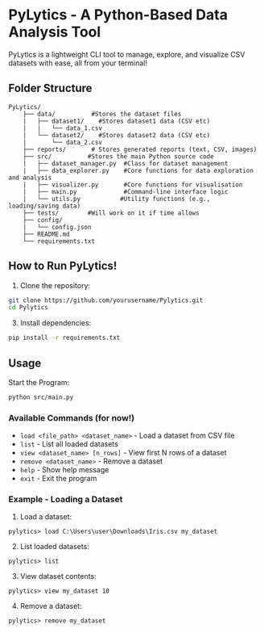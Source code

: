 # PyLytics - A Python-Based Data Analysis Tool

PyLytics is a lightweight CLI tool to manage, explore, and visualize CSV datasets with ease, all from your terminal!


## Folder Structure
```
PyLytics/
    ├── data/          #Stores the dataset files
    |   ├── dataset1/    #Stores dataset1 data (CSV etc)
    |   |   └── data_1.csv
    |   └── dataset2/    #Stores dataset2 data (CSV etc)
    |       └── data_2.csv
    ├── reports/       # Stores generated reports (text, CSV, images)
    ├── src/          #Stores the main Python source code
    |   ├── dataset_manager.py  #Class for dataset management
    |   ├── data_explorer.py    #Core functions for data exploration and analysis
    |   ├── visualizer.py       #Core functions for visualisation
    |   ├── main.py             #Command-line interface logic
    |   └── utils.py           #Utility functions (e.g., loading/saving data)
    ├── tests/        #Will work on it if time allows
    ├── config/     
    |   └── config.json  
    ├── README.md      
    └── requirements.txt 
```

## How to Run PyLytics!

1. Clone the repository:
```bash
git clone https://github.com/yourusername/Pylytics.git
cd Pylytics
```

3. Install dependencies:
```bash
pip install -r requirements.txt
```

## Usage

Start the Program:
```bash
python src/main.py
```

### Available Commands (for now!)

- `load <file_path> <dataset_name>` - Load a dataset from CSV file
- `list` - List all loaded datasets
- `view <dataset_name> [n_rows]` - View first N rows of a dataset
- `remove <dataset_name>` - Remove a dataset
- `help` - Show help message
- `exit` - Exit the program

### Example - Loading a Dataset

1. Load a dataset:
```
pylytics> load C:\Users\user\Downloads\Iris.csv my_dataset
```

2. List loaded datasets:
```
pylytics> list
```

3. View dataset contents:
```
pylytics> view my_dataset 10
```

4. Remove a dataset:
```
pylytics> remove my_dataset
```
